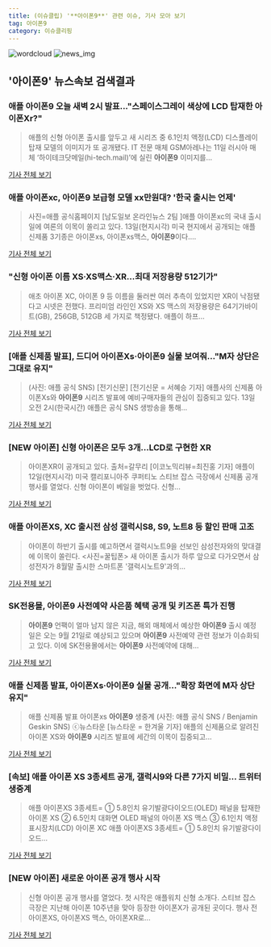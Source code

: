 ```yaml
---
title: (이슈클립) '**아이폰9**' 관련 이슈, 기사 모아 보기
tag: 아이폰9
category: 이슈클리핑
---
```

![wordcloud](https://s3.ap-northeast-2.amazonaws.com/lyrics101-wordcloud/2018-09-13-1536778661.png)
![news_img](https://user-images.githubusercontent.com/42597476/44507050-1206f400-a6e4-11e8-8d98-7ffbfebb353f.png)
## **'**아이폰9**'** 뉴스속보 검색결과
### 애플 **아이폰9** 오늘 새벽 2시 발표..."스페이스그레이 색상에 LCD 탑재한 아이폰Xr?"

>애플의 신형 아이폰 출시를 앞두고 새 시리즈 중 6.1인치 액정(LCD) 디스플레이 탑재 모델의 이미지가 또 공개됐다. IT 전문 매체 GSM아레나는 11일 러시아 매체 ‘하이테크닷메일(hi-tech.mail)’에 실린 **아이폰9** 이미지를...

<a href="http://www.kookje.co.kr/news2011/asp/newsbody.asp?code=0200&key=20180913.99099005217" target="_blank">기사 전체 보기</a>

### 애플 아이폰xc, **아이폰9** 보급형 모델 xx만원대? '한국 출시는 언제'

>사진=애플 공식홈페이지 [남도일보 온라인뉴스 2팀 ]애플 아이폰xc의 국내 출시일에 여론의 이목이 쏠리고 있다. 13일(현지시각) 미국 현지에서 공개되는 애플 신제품 3기종은 아이폰xs, 아이폰xs맥스, **아이폰9**이다....

<a href="http://www.namdonews.com/news/articleView.html?idxno=489980" target="_blank">기사 전체 보기</a>

### "신형 아이폰 이름 XS·XS맥스·XR…최대 저장용량 512기가"

>애초 아이폰 XC, 아이폰 9 등 이름을 둘러싼 여러 추측이 있었지만 XR이 낙점됐다고 시넷은 전했다. 프리미엄 라인인 XS와 XS 맥스의 저장용량은 64기가바이트(GB), 256GB, 512GB 세 가지로 책정됐다. 애플이 하프...

<a href="http://app.yonhapnews.co.kr/YNA/Basic/SNS/r.aspx?c=AKR20180913000700075&did=1195m" target="_blank">기사 전체 보기</a>

### [애플 신제품 발표], 드디어 아이폰Xs·**아이폰9** 실물 보여줘…"M자 상단은 그대로 유지"

>(사진: 애플 공식 SNS) [전기신문] [전기신문 = 서혜승 기자] 애플사의 신제품 아이폰Xs와 **아이폰9** 시리즈 발표에 예비구매자들의 관심이 집중되고 있다. 13일 오전 2시(한국시간) 애플은 공식 SNS 생방송을 통해...

<a href="http://www.electimes.com/article.php?aid=1536774926164799084" target="_blank">기사 전체 보기</a>

### [NEW 아이폰] 신형 아이폰은 모두 3개...LCD로 구현한 XR

>아이폰XR이 공개되고 있다. 출처=갈무리 [이코노믹리뷰=최진홍 기자] 애플이 12일(현지시각) 미국 캘리포니아주 쿠퍼티노 스티브 잡스 극장에서 신제품 공개 행사를 열었다. 신형 아이폰이 베일을 벗었다. 신형...

<a href="http://www.econovill.com/news/articleView.html?idxno=346130" target="_blank">기사 전체 보기</a>

### 애플 아이폰XS, XC 출시전 삼성 갤럭시S8, S9, 노트8 등 할인 판매 고조

>아이폰이 하반기 출시를 예고하면서 갤럭시노트9을 선보인 삼성전자와의 맞대결에 이목이 쏠린다. <사진=꿀팁폰> 새 아이폰 출시가 하루 앞으로 다가오면서 삼성전자가 8월말 출시한 스마트폰 '갤럭시노트9'과의...

<a href="http://www.sommeliertimes.com/news/articleView.html?idxno=10304" target="_blank">기사 전체 보기</a>

### SK전용몰, **아이폰9** 사전예약 사은품 혜택 공개 및 키즈폰 특가 진행

>**아이폰9** 언팩이 얼마 남지 않은 지금, 해외 매체에서 예상한 **아이폰9** 출시 예정일은 오는 9월 21일로 예상되고 있으며 **아이폰9** 사전예약 관련 정보가 이슈화되고 있다. 이에 SK전용몰에서는 **아이폰9** 사전예약에 대해...

<a href="http://www.e2news.com/news/articleView.html?idxno=202255" target="_blank">기사 전체 보기</a>

### 애플 신제품 발표, 아이폰Xs·**아이폰9** 실물 공개…"확장 화면에 M자 상단 유지"

>애플 신제품 발표 아이폰xs **아이폰9** 생중계 (사진: 애플 공식 SNS / Benjamin Geskin SNS) ⓒ뉴스타운 [뉴스타운 = 한겨울 기자] 애플의 신제품으로 알려진 아이폰 XS와 **아이폰9** 시리즈 발표에 세간의 이목이 집중되고...

<a href="http://www.newstown.co.kr/news/articleView.html?idxno=340346" target="_blank">기사 전체 보기</a>

### [속보] 애플 아이폰 XS 3종세트 공개, 갤럭시9와 다른 7가지 비밀… 트위터 생중계

>애플 아이폰XS 3종세트= ① 5.8인치 유기발광다이오드(OLED) 패널을 탑재한 아이폰 XS ② 6.5인치 대화면 OLED 패널의 아이폰 XS 맥스 ③ 6.1인치 액정표시장치(LCD) 아이폰 XC 애플 아이폰XS 3종세트= ① 5.8인치 유기발광다이오드...

<a href="http://www.g-enews.com/ko-kr/news/article/news_all/2018091117214086264a01bf698f_1/article.html" target="_blank">기사 전체 보기</a>

### [NEW 아이폰] 새로운 아이폰 공개 행사 시작

>신형 아이폰 공개 행사를 열었다. 첫 시작은 애플워치 신형 소개다. 스티브 잡스 극장은 지난해 아이폰 10주년을 맞아 등장한 아이폰X가 공개된 곳이다. 행사 전 아이폰XS, 아이폰XS 맥스, 아이폰XR로...

<a href="http://www.econovill.com/news/articleView.html?idxno=346118" target="_blank">기사 전체 보기</a>


